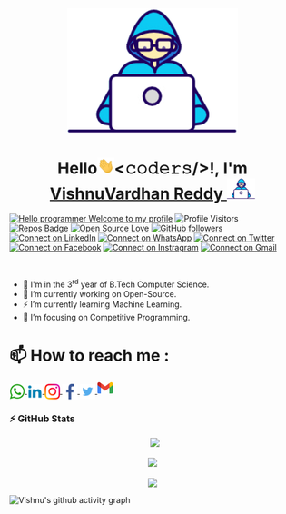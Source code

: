 <p align="center">
  <img src="https://github.com/VishnuVVR-369/VishnuVVR-369/blob/master/developer1.gif" width="300px">
</p>

<h1 align="center">Hello<img src="https://raw.githubusercontent.com/ABSphreak/ABSphreak/master/gifs/Hi.gif" width="30px" style="max-width:100%;"><𝚌𝚘𝚍𝚎𝚛𝚜/>!, I'm <a href="https://vishnu-1105.github.io/my-portfolio/"> VishnuVardhan Reddy </a><img src="https://github.com/AkashSingh3031/AkashSingh3031/blob/main/Developer.gif" width="50px"></h1>

[![Hello programmer Welcome to my profile](https://img.shields.io/badge/Hello,Programmer!-Welcome-orange.svg?style=flat&logo=github)](https://github.com/VishnuVVR-369)
![Profile Visitors](https://komarev.com/ghpvc/?username=VishnuVVR-369&color=green)
[![Repos Badge](https://badges.pufler.dev/repos/VishnuVVR-369)](https://github.com/VishnuVVR-369?tab=repositories)
[![Open Source Love](https://badges.frapsoft.com/os/v1/open-source.svg?v=103)](https://github.com/VishnuVVR-369/The-Complete-FAANG-Preparation)
[![GitHub followers](https://img.shields.io/github/followers/VishnuVVR-369?style=social)](https://github.com/VishnuVVR-369?tab=followers)
[![Connect on LinkedIn](https://img.shields.io/badge/--linkedin?label=LinkedIn&logo=LinkedIn&style=social)](https://www.linkedin.com/in/vishnuvardhan-reddy-ganji/)
[![Connect on WhatsApp](https://img.shields.io/badge/--WhatsApp?label=WhatsApp&logo=WhatsApp&style=social)](https://wa.me/8186886586)
[![Connect on Twitter](https://img.shields.io/badge/--Twitter?label=Twitter&logo=Twitter&style=social)](https://twitter.com/Vishnuv25035868)
[![Connect on Facebook](https://img.shields.io/badge/--Facebook?label=Facebook&logo=Facebook&style=social)](https://www.facebook.com/vishnuvardhanreddy.ganji.56)
[![Connect on Instragram](https://img.shields.io/badge/--Instagram?label=Instagram&logo=Instagram&style=social)](https://www.instagram.com/v_i_s_h_n_u__vvr/)
[![Connect on Gmail](https://img.shields.io/badge/--Gmail?label=Gmail&logo=Gmail&style=social)](mailto:vishnuvardhanganji@gmail.com)

<br>

- 🔭 I'm in the 3<sup>rd</sup> year of B.Tech Computer Science.
- 🌱 I’m currently working on Open-Source.
- :zap: I’m currently learning Machine Learning.
- 🎯 I’m focusing on Competitive Programming.

# 📫 How to reach me :

<a href="https://wa.me/8186886586" target="blank"><img align="center" src="https://github.com/AkashSingh3031/AkashSingh3031/blob/main/whatsapp(color).png" width="27px" /> </a>
<a href="https://www.linkedin.com/in/vishnuvardhan-reddy-ganji/" target="blank"><img align="center" src="https://github.com/AkashSingh3031/AkashSingh3031/blob/main/linked(color).png" width="27px" /> </a>
<a href="https://www.instagram.com/v_i_s_h_n_u__vvr/" target="blank"><img align="center" src="https://github.com/AkashSingh3031/AkashSingh3031/blob/main/Instagram%20(1).svg" width="27px" /> </a>
<a href="https://www.facebook.com/vishnuvardhanreddy.ganji.56" target="blank"><img align="center" src="https://github.com/AkashSingh3031/AkashSingh3031/blob/main/facebook(color).png" alt="Akash's Facebook" width="27px" /> </a>
<a href="https://twitter.com/Vishnuv25035868" target="blank"><img align="center" src="https://github.com/AkashSingh3031/AkashSingh3031/blob/main/twitter(color).png" width="27px" /> </a>
<a href="mailto:vishnuvardhanganji@gmail.com"> <img src="https://github.com/AkashSingh3031/AkashSingh3031/blob/main/Gmail_icon_(2020).svg" width="27px"/> </a>

### :zap: GitHub Stats

<p align="center">&nbsp;
  <img align="center" src="https://github-readme-stats.vercel.app/api?username=VishnuVVR-369&show_icons=true&hide_border=true&show_owner=true&title_color=FFFF00&theme=dark&custom_title=Cheers 🥂 Programmers! &layout=compact" /><br><br>
  <img align="center" src="https://github-readme-streak-stats.herokuapp.com/?user=VishnuVVR-369&theme=radical&custom_title=streak-stats&hide_border=true&layout=compact" /><br><br>
  <img align="center" src="https://github-profile-summary-cards.vercel.app/api/cards/profile-details?username=VishnuVVR-369&theme=dracula" />
</p>

![Vishnu's github activity graph](https://activity-graph.herokuapp.com/graph?username=VishnuVVR-369&theme=dracula&layout=compact&title_color=FF69B4&hide_border=true&area=true)
